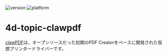 ![version](https://img.shields.io/badge/version-20%2B-E23089)
![platform](https://img.shields.io/static/v1?label=platform&message=win-64&color=blue)

# 4d-topic-clawpdf

[clawPDF](https://github.com/clawsoftware/clawPDF)は，オープンソースだった初期のPDF Creatorをベースに開発された仮想プリンタードライバーです。
